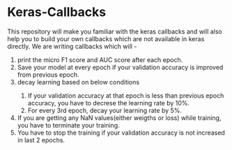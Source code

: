 <h1>Keras-Callbacks</h1>
This repository will make you familiar with the keras callbacks and will also help you to build your own callbacks which are not available in keras directly.  
We are writing callbacks which will -
<ol>
  <li>print the micro F1 score and AUC score after each epoch.</li>
  <li> Save your model at every epoch if your validation accuracy is improved from previous epoch.</li>
  <li> decay learning based on below conditions </li>
  <ol>
    <li>If your validation accuracy at that epoch is less than previous epoch accuracy, you have to decrese the
               learning rate by 10%.</li>
    <li>For every 3rd epoch, decay your learning rate by 5%.</li>
   </ol>
  <li>If you are getting any NaN values(either weigths or loss) while training, you have to terminate your training.</li>
  <li>You have to stop the training if your validation accuracy is not increased in last 2 epochs.</li>
  </ol
